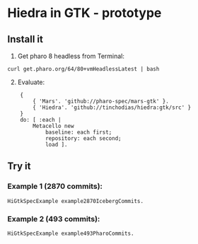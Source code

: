 # Hiedra in GTK - prototype


## Install it

1. Get pharo 8 headless from Terminal:

```
curl get.pharo.org/64/80+vmHeadlessLatest | bash
```

2. Evaluate:

```Smalltalk
	{
		{ 'Mars'. 'github://pharo-spec/mars-gtk' }.
		{ 'Hiedra'. 'github://tinchodias/hiedra:gtk/src' }
	}
	do: [ :each |
		Metacello new
			baseline: each first;
			repository: each second;
			load ].
```


## Try it

### Example 1 (2870 commits):

```Smalltalk
HiGtkSpecExample example2870IcebergCommits.
```

### Example 2 (493 commits): 

```Smalltalk
HiGtkSpecExample example493PharoCommits.
```
